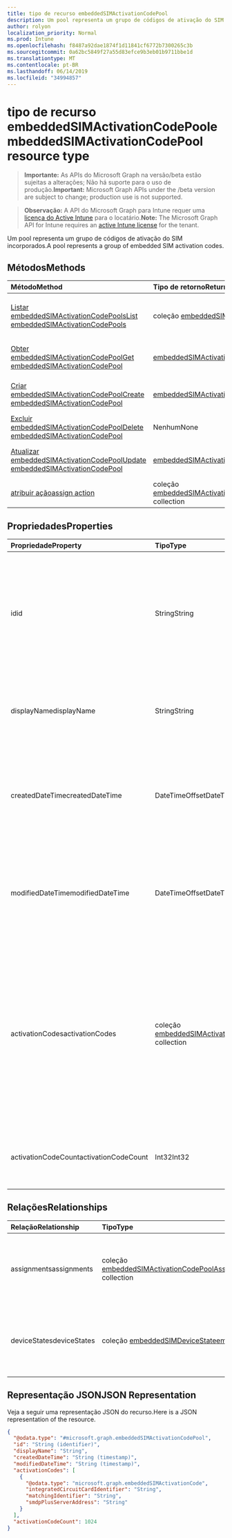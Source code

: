 ```yaml
---
title: tipo de recurso embeddedSIMActivationCodePool
description: Um pool representa um grupo de códigos de ativação do SIM incorporados.
author: rolyon
localization_priority: Normal
ms.prod: Intune
ms.openlocfilehash: f8487a92dae1874f1d11841cf6772b7300265c3b
ms.sourcegitcommit: 0a62bc5849f27a55d83efce9b3eb01b9711bbe1d
ms.translationtype: MT
ms.contentlocale: pt-BR
ms.lasthandoff: 06/14/2019
ms.locfileid: "34994857"
---
```

# <a name="embeddedsimactivationcodepool-resource-type"></a><span data-ttu-id="07ade-103">tipo de recurso embeddedSIMActivationCodePool</span><span class="sxs-lookup"><span data-stu-id="07ade-103">embeddedSIMActivationCodePool resource type</span></span>

> <span data-ttu-id="07ade-104">**Importante:** As APIs do Microsoft Graph na versão/beta estão sujeitas a alterações; Não há suporte para o uso de produção.</span><span class="sxs-lookup"><span data-stu-id="07ade-104">**Important:** Microsoft Graph APIs under the /beta version are subject to change; production use is not supported.</span></span>

> <span data-ttu-id="07ade-105">**Observação:** A API do Microsoft Graph para Intune requer uma [licença do Active Intune](https://go.microsoft.com/fwlink/?linkid=839381) para o locatário.</span><span class="sxs-lookup"><span data-stu-id="07ade-105">**Note:** The Microsoft Graph API for Intune requires an [active Intune license](https://go.microsoft.com/fwlink/?linkid=839381) for the tenant.</span></span>

<span data-ttu-id="07ade-106">Um pool representa um grupo de códigos de ativação do SIM incorporados.</span><span class="sxs-lookup"><span data-stu-id="07ade-106">A pool represents a group of embedded SIM activation codes.</span></span>

## <a name="methods"></a><span data-ttu-id="07ade-107">Métodos</span><span class="sxs-lookup"><span data-stu-id="07ade-107">Methods</span></span>
|<span data-ttu-id="07ade-108">Método</span><span class="sxs-lookup"><span data-stu-id="07ade-108">Method</span></span>|<span data-ttu-id="07ade-109">Tipo de retorno</span><span class="sxs-lookup"><span data-stu-id="07ade-109">Return Type</span></span>|<span data-ttu-id="07ade-110">Descrição</span><span class="sxs-lookup"><span data-stu-id="07ade-110">Description</span></span>|
|:---|:---|:---|
|[<span data-ttu-id="07ade-111">Listar embeddedSIMActivationCodePools</span><span class="sxs-lookup"><span data-stu-id="07ade-111">List embeddedSIMActivationCodePools</span></span>](../api/intune-esim-embeddedsimactivationcodepool-list.md)|<span data-ttu-id="07ade-112">coleção [embeddedSIMActivationCodePool](../resources/intune-esim-embeddedsimactivationcodepool.md)</span><span class="sxs-lookup"><span data-stu-id="07ade-112">[embeddedSIMActivationCodePool](../resources/intune-esim-embeddedsimactivationcodepool.md) collection</span></span>|<span data-ttu-id="07ade-113">Listar Propriedades e relações dos objetos [embeddedSIMActivationCodePool](../resources/intune-esim-embeddedsimactivationcodepool.md) .</span><span class="sxs-lookup"><span data-stu-id="07ade-113">List properties and relationships of the [embeddedSIMActivationCodePool](../resources/intune-esim-embeddedsimactivationcodepool.md) objects.</span></span>|
|[<span data-ttu-id="07ade-114">Obter embeddedSIMActivationCodePool</span><span class="sxs-lookup"><span data-stu-id="07ade-114">Get embeddedSIMActivationCodePool</span></span>](../api/intune-esim-embeddedsimactivationcodepool-get.md)|[<span data-ttu-id="07ade-115">embeddedSIMActivationCodePool</span><span class="sxs-lookup"><span data-stu-id="07ade-115">embeddedSIMActivationCodePool</span></span>](../resources/intune-esim-embeddedsimactivationcodepool.md)|<span data-ttu-id="07ade-116">Leia as propriedades e as relações do objeto [embeddedSIMActivationCodePool](../resources/intune-esim-embeddedsimactivationcodepool.md) .</span><span class="sxs-lookup"><span data-stu-id="07ade-116">Read properties and relationships of the [embeddedSIMActivationCodePool](../resources/intune-esim-embeddedsimactivationcodepool.md) object.</span></span>|
|[<span data-ttu-id="07ade-117">Criar embeddedSIMActivationCodePool</span><span class="sxs-lookup"><span data-stu-id="07ade-117">Create embeddedSIMActivationCodePool</span></span>](../api/intune-esim-embeddedsimactivationcodepool-create.md)|[<span data-ttu-id="07ade-118">embeddedSIMActivationCodePool</span><span class="sxs-lookup"><span data-stu-id="07ade-118">embeddedSIMActivationCodePool</span></span>](../resources/intune-esim-embeddedsimactivationcodepool.md)|<span data-ttu-id="07ade-119">Criar um novo objeto [embeddedSIMActivationCodePool](../resources/intune-esim-embeddedsimactivationcodepool.md) .</span><span class="sxs-lookup"><span data-stu-id="07ade-119">Create a new [embeddedSIMActivationCodePool](../resources/intune-esim-embeddedsimactivationcodepool.md) object.</span></span>|
|[<span data-ttu-id="07ade-120">Excluir embeddedSIMActivationCodePool</span><span class="sxs-lookup"><span data-stu-id="07ade-120">Delete embeddedSIMActivationCodePool</span></span>](../api/intune-esim-embeddedsimactivationcodepool-delete.md)|<span data-ttu-id="07ade-121">Nenhum</span><span class="sxs-lookup"><span data-stu-id="07ade-121">None</span></span>|<span data-ttu-id="07ade-122">Exclui [embeddedSIMActivationCodePool](../resources/intune-esim-embeddedsimactivationcodepool.md).</span><span class="sxs-lookup"><span data-stu-id="07ade-122">Deletes a [embeddedSIMActivationCodePool](../resources/intune-esim-embeddedsimactivationcodepool.md).</span></span>|
|[<span data-ttu-id="07ade-123">Atualizar embeddedSIMActivationCodePool</span><span class="sxs-lookup"><span data-stu-id="07ade-123">Update embeddedSIMActivationCodePool</span></span>](../api/intune-esim-embeddedsimactivationcodepool-update.md)|[<span data-ttu-id="07ade-124">embeddedSIMActivationCodePool</span><span class="sxs-lookup"><span data-stu-id="07ade-124">embeddedSIMActivationCodePool</span></span>](../resources/intune-esim-embeddedsimactivationcodepool.md)|<span data-ttu-id="07ade-125">Atualiza as propriedades de um objeto [embeddedSIMActivationCodePool](../resources/intune-esim-embeddedsimactivationcodepool.md) .</span><span class="sxs-lookup"><span data-stu-id="07ade-125">Update the properties of a [embeddedSIMActivationCodePool](../resources/intune-esim-embeddedsimactivationcodepool.md) object.</span></span>|
|[<span data-ttu-id="07ade-126">atribuir ação</span><span class="sxs-lookup"><span data-stu-id="07ade-126">assign action</span></span>](../api/intune-esim-embeddedsimactivationcodepool-assign.md)|<span data-ttu-id="07ade-127">coleção [embeddedSIMActivationCodePoolAssignment](../resources/intune-esim-embeddedsimactivationcodepoolassignment.md)</span><span class="sxs-lookup"><span data-stu-id="07ade-127">[embeddedSIMActivationCodePoolAssignment](../resources/intune-esim-embeddedsimactivationcodepoolassignment.md) collection</span></span>|<span data-ttu-id="07ade-128">Ainda não documentado</span><span class="sxs-lookup"><span data-stu-id="07ade-128">Not yet documented</span></span>|

## <a name="properties"></a><span data-ttu-id="07ade-129">Propriedades</span><span class="sxs-lookup"><span data-stu-id="07ade-129">Properties</span></span>
|<span data-ttu-id="07ade-130">Propriedade</span><span class="sxs-lookup"><span data-stu-id="07ade-130">Property</span></span>|<span data-ttu-id="07ade-131">Tipo</span><span class="sxs-lookup"><span data-stu-id="07ade-131">Type</span></span>|<span data-ttu-id="07ade-132">Descrição</span><span class="sxs-lookup"><span data-stu-id="07ade-132">Description</span></span>|
|:---|:---|:---|
|<span data-ttu-id="07ade-133">id</span><span class="sxs-lookup"><span data-stu-id="07ade-133">id</span></span>|<span data-ttu-id="07ade-134">String</span><span class="sxs-lookup"><span data-stu-id="07ade-134">String</span></span>|<span data-ttu-id="07ade-135">Identificador exclusivo do pool de códigos de ativação do SIM incorporado.</span><span class="sxs-lookup"><span data-stu-id="07ade-135">Unique identifier for the embedded SIM activation code pool.</span></span> <span data-ttu-id="07ade-136">Valor gerado pelo sistema atribuído quando criado.</span><span class="sxs-lookup"><span data-stu-id="07ade-136">System generated value assigned when created.</span></span>|
|<span data-ttu-id="07ade-137">displayName</span><span class="sxs-lookup"><span data-stu-id="07ade-137">displayName</span></span>|<span data-ttu-id="07ade-138">String</span><span class="sxs-lookup"><span data-stu-id="07ade-138">String</span></span>|<span data-ttu-id="07ade-139">O nome definido pelo administrador do pool de código de ativação do SIM incorporado.</span><span class="sxs-lookup"><span data-stu-id="07ade-139">The admin defined name of the embedded SIM activation code pool.</span></span>|
|<span data-ttu-id="07ade-140">createdDateTime</span><span class="sxs-lookup"><span data-stu-id="07ade-140">createdDateTime</span></span>|<span data-ttu-id="07ade-141">DateTimeOffset</span><span class="sxs-lookup"><span data-stu-id="07ade-141">DateTimeOffset</span></span>|<span data-ttu-id="07ade-142">A hora em que o pool de códigos de ativação do SIM incorporado foi criado.</span><span class="sxs-lookup"><span data-stu-id="07ade-142">The time the embedded SIM activation code pool was created.</span></span> <span data-ttu-id="07ade-143">Lado do serviço gerado.</span><span class="sxs-lookup"><span data-stu-id="07ade-143">Generated service side.</span></span>|
|<span data-ttu-id="07ade-144">modifiedDateTime</span><span class="sxs-lookup"><span data-stu-id="07ade-144">modifiedDateTime</span></span>|<span data-ttu-id="07ade-145">DateTimeOffset</span><span class="sxs-lookup"><span data-stu-id="07ade-145">DateTimeOffset</span></span>|<span data-ttu-id="07ade-146">A hora em que o pool de código de ativação do SIM incorporado foi modificado pela última vez.</span><span class="sxs-lookup"><span data-stu-id="07ade-146">The time the embedded SIM activation code pool was last modified.</span></span> <span data-ttu-id="07ade-147">Atualizado o lado do serviço.</span><span class="sxs-lookup"><span data-stu-id="07ade-147">Updated service side.</span></span>|
|<span data-ttu-id="07ade-148">activationCodes</span><span class="sxs-lookup"><span data-stu-id="07ade-148">activationCodes</span></span>|<span data-ttu-id="07ade-149">coleção [embeddedSIMActivationCode](../resources/intune-esim-embeddedsimactivationcode.md)</span><span class="sxs-lookup"><span data-stu-id="07ade-149">[embeddedSIMActivationCode](../resources/intune-esim-embeddedsimactivationcode.md) collection</span></span>|<span data-ttu-id="07ade-150">Os códigos de ativação que pertencem a esse pool.</span><span class="sxs-lookup"><span data-stu-id="07ade-150">The activation codes which belong to this pool.</span></span> <span data-ttu-id="07ade-151">Essa propriedade de navegação é usada para lançar códigos de ativação no Intune, mas não pode ser usado para ler códigos de ativação do Intune.</span><span class="sxs-lookup"><span data-stu-id="07ade-151">This navigation property is used to post activation codes to Intune but cannot be used to read activation codes from Intune.</span></span>|
|<span data-ttu-id="07ade-152">activationCodeCount</span><span class="sxs-lookup"><span data-stu-id="07ade-152">activationCodeCount</span></span>|<span data-ttu-id="07ade-153">Int32</span><span class="sxs-lookup"><span data-stu-id="07ade-153">Int32</span></span>|<span data-ttu-id="07ade-154">A contagem total de códigos de ativação que pertencem a esse pool.</span><span class="sxs-lookup"><span data-stu-id="07ade-154">The total count of activation codes which belong to this pool.</span></span>|

## <a name="relationships"></a><span data-ttu-id="07ade-155">Relações</span><span class="sxs-lookup"><span data-stu-id="07ade-155">Relationships</span></span>
|<span data-ttu-id="07ade-156">Relação</span><span class="sxs-lookup"><span data-stu-id="07ade-156">Relationship</span></span>|<span data-ttu-id="07ade-157">Tipo</span><span class="sxs-lookup"><span data-stu-id="07ade-157">Type</span></span>|<span data-ttu-id="07ade-158">Descrição</span><span class="sxs-lookup"><span data-stu-id="07ade-158">Description</span></span>|
|:---|:---|:---|
|<span data-ttu-id="07ade-159">assignments</span><span class="sxs-lookup"><span data-stu-id="07ade-159">assignments</span></span>|<span data-ttu-id="07ade-160">coleção [embeddedSIMActivationCodePoolAssignment](../resources/intune-esim-embeddedsimactivationcodepoolassignment.md)</span><span class="sxs-lookup"><span data-stu-id="07ade-160">[embeddedSIMActivationCodePoolAssignment](../resources/intune-esim-embeddedsimactivationcodepoolassignment.md) collection</span></span>|<span data-ttu-id="07ade-161">Propriedade Navigation para uma lista de destinos aos quais esse pool é atribuído.</span><span class="sxs-lookup"><span data-stu-id="07ade-161">Navigational property to a list of targets to which this pool is assigned.</span></span>|
|<span data-ttu-id="07ade-162">deviceStates</span><span class="sxs-lookup"><span data-stu-id="07ade-162">deviceStates</span></span>|<span data-ttu-id="07ade-163">coleção [embeddedSIMDeviceState](../resources/intune-esim-embeddedsimdevicestate.md)</span><span class="sxs-lookup"><span data-stu-id="07ade-163">[embeddedSIMDeviceState](../resources/intune-esim-embeddedsimdevicestate.md) collection</span></span>|<span data-ttu-id="07ade-164">Propriedade Navigation para uma lista de Estados de dispositivo para este pool.</span><span class="sxs-lookup"><span data-stu-id="07ade-164">Navigational property to a list of device states for this pool.</span></span>|

## <a name="json-representation"></a><span data-ttu-id="07ade-165">Representação JSON</span><span class="sxs-lookup"><span data-stu-id="07ade-165">JSON Representation</span></span>
<span data-ttu-id="07ade-166">Veja a seguir uma representação JSON do recurso.</span><span class="sxs-lookup"><span data-stu-id="07ade-166">Here is a JSON representation of the resource.</span></span>
<!-- {
  "blockType": "resource",
  "keyProperty": "id",
  "@odata.type": "microsoft.graph.embeddedSIMActivationCodePool"
}
-->
``` json
{
  "@odata.type": "#microsoft.graph.embeddedSIMActivationCodePool",
  "id": "String (identifier)",
  "displayName": "String",
  "createdDateTime": "String (timestamp)",
  "modifiedDateTime": "String (timestamp)",
  "activationCodes": [
    {
      "@odata.type": "microsoft.graph.embeddedSIMActivationCode",
      "integratedCircuitCardIdentifier": "String",
      "matchingIdentifier": "String",
      "smdpPlusServerAddress": "String"
    }
  ],
  "activationCodeCount": 1024
}
```





